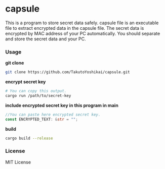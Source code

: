 # capsule
This is a program to store secret data safely. capsule file is an executable file to extract encrypted data in the capsule file. The secret data is encrypted by MAC address of your PC automatically. You should separate and store the secret data and your PC.

### Usage
**git clone**
```bash
git clone https://github.com/TakutoYoshikai/capsule.git
```

**encrypt secret key**
```bash
# You can copy this output.
cargo run /path/to/secret-key
```

**include encrypted secret key in this program in main**
```rust
//You can paste here encrypted secret key.
const ENCRYPTED_TEXT: &str = "";
```

**build**
```bash
cargo build --release
```

### License
MIT License
